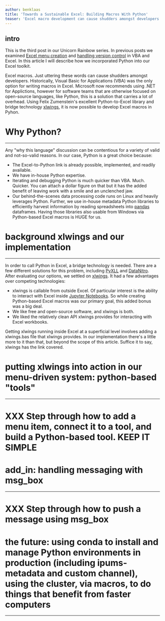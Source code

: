 ```yaml
---
author: benklaas
title: 'Towards a Sustainable Excel: Building Macros With Python'
teaser: 'Excel macro development can cause shudders amongst developers. While VBA is an antiquated language not even Microsoft recommends using, there is an option outside of a bulky .NET solution: Python.'
---
```


intro
------------------------------
This is the third post in our Unicorn Rainbow series. In previous posts we examined [Excel menu creation][] and [handling version control][] in VBA and Excel. In this article I will describe how we incorporated Python into our Excel toolkit.

[Excel menu creation]: {{site.url}}/unicorn-1-menu/
[handling version control]: {{site.url}}/unicorn-1-menu/

Excel macros. Just uttering these words can cause shudders amongst developers. Historically, Visual Basic for Applications (VBA) was the only option for writing macros in Excel. Microsoft now recommends using .NET for Applictions, however for software teams that are otherwise focused on open-source languages, like Python, this is a solution that carries a lot of overhead. Using Felix Zumenstein's excellent Python-to-Excel library and bridge technology [xlwings][], it is now possible to develop Excel macros in Pyhon.

[xlwings]: https://xlwings.org

# Why Python?
------------------------------

Any "why this language" discussion can be contentious for a variety of valid and not-so-valid reasons. In our case, Python is a great choice because:

* The Excel-to-Python link is already possible, implemented, and readily available.
* We have in-house Python expertise.
* Iterating and debugging Python is much quicker than VBA. Much. Quicker. You can attach a dollar figure on that but it has the added benefit of leaving work with a smile and an unclenched jaw.
* Our behind-the-scenes data processing code runs on Linux and heavily leverages Python. Further, we use in-house metadata Python libraries to efficiently harvest information by reading spreadsheets into [pandas][] dataframes. Having those libraries also usable from Windows via Python-based Excel macros is HUGE for us.

[pandas]: https://pandas.pydata.org

# background xlwings and our implementation
------------------------------
In order to call Python in Excel, a bridge technology is needed. There are a few different solutions for this problem, including [PyXLL][] and [DataNitro][]. After evaluating our options, we settled on [xlwings][]. It had a few advantages over competing technologies:

* xlwings is callable from outside Excel. Of particular interest is the ability to interact with Excel inside [Jupyter Notebooks][]. So while creating Python-based Excel macros was our primary goal, this added bonus was a big deal.
* We like free and open-source software, and xlwings is both.
* We liked the relatively clean API xlwings provides for interacting with Excel workbooks.

[PyXLL]: https://www.pyxll.com
[DataNitro]: https://datanitro.com
[Jupyter Notebooks]: https://jupyter.org/

Getting xlwings running inside Excel at a superficial level involves adding a xlwings.bas file that xlwings provides. In our implementation there's a little more to it than that, but beyond the scope of this article. Suffice it to say, xlwings has the link covered.

# putting xlwings into action in our menu-driven system: python-based "tools"
--------------------------------------
# XXX Step through how to add a menu item, connect it to a tool, and build a Python-based tool. KEEP IT SIMPLE

# add_in: handling messaging with msg_box
--------------------------------------
# XXX Step through how to push a message using msg_box

# the future: using conda to install and manage Python environments in production (including ipums-metadata and custom channel), using the cluster, via macros, to do things that benefit from faster computers
----------
